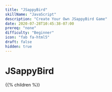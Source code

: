 ```yaml
---
title: "JSappyBird"
skillName: "JavaScript"
description: "Create Your Own JSappyBird Game"
date: 2020-07-28T10:45:38-07:00
prereq: "none"
difficulty: "Beginner"
icon: "fab fa-html5"
draft: false
hidden: true
---
```


# JSappyBird
{{% children %}}


